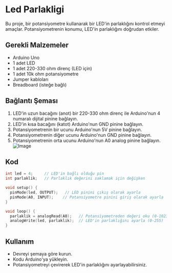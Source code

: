 # Led Parlakligi

Bu proje, bir potansiyometre kullanarak bir LED'in parlaklığını kontrol etmeyi amaçlar. Potansiyometrenin konumu, LED'in parlaklığını doğrudan etkiler.

## Gerekli Malzemeler

*   Arduino Uno
*   1 adet LED
*   1 adet 220-330 ohm direnç (LED için)
*   1 adet 10k ohm potansiyometre
*   Jumper kabloları
*   Breadboard (isteğe bağlı)

## Bağlantı Şeması

1.  LED'in uzun bacağını (anot) bir 220-330 ohm direnç ile Arduino'nun 4 numaralı dijital pinine bağlayın.
2.  LED'in kısa bacağını (katot) Arduino'nun GND pinine bağlayın.
3.  Potansiyometrenin bir ucunu Arduino'nun 5V pinine bağlayın.
4.  Potansiyometrenin diğer ucunu Arduino'nun GND pinine bağlayın.
5.  Potansiyometrenin orta ucunu Arduino'nun A0 analog pinine bağlayın.  
  ![Image](https://github.com/user-attachments/assets/5648a5f7-7cc6-40a9-8039-a17ba5438c16)

## Kod

```c++
int led = 4;     // LED'in bağlı olduğu pin
int parlaklik;   // Parlaklık değerini saklamak için değişken

void setup() {
  pinMode(led, OUTPUT);   // LED pinini çıkış olarak ayarla
  pinMode(A0, INPUT);    // Potansiyometre pinini giriş olarak ayarla
}

void loop() {
  parlaklik = analogRead(A0);   // Potansiyometreden değeri oku (0-1023)
  analogWrite(led, parlaklik);  // LED'in parlaklığını ayarla (0-255)
}
```

## Kullanım
*  Devreyi şemaya göre kurun.
*  Kodu Arduino'ya yükleyin.
*  Potansiyometreyi çevirerek LED'in parlaklığını ayarlayabilirsiniz.